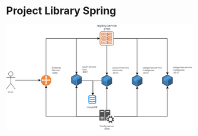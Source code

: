 # Project Library Spring

![Project Library Diagran](https://raw.githubusercontent.com/ythalorossy/project-library-spring/master/Library-Project-Spring-Diagram.png)
